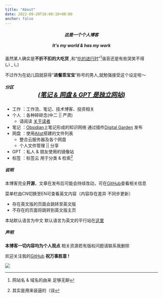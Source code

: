 ```yaml
---
title: "About"
date: 2022-09-20T16:00:10+08:00
anchor: false
---
```


<h5><center>这是一个个人博客 <br><br>It's my world & has my work</center></h5>

虽然某人确实是**不折不扣的大吃货** ,和“<u>吃的进行时</u>”[^1]谐音还是有些哭笑不得<span style="white-space: nowrap;">(｡ì _ í｡)</span><br>

不过作为在幼儿园就获得“**进餐乖宝宝**”称号的男人,就勉强接受这个设定啦～

##### 分区 <center ><span style="font-size:20px"><u>(笔记 & 网盘 & GPT 是独立网站)</u><span></center>
- 工作 ：工作流、笔记、技术博客、投资相关
- 个人 ：各种碎碎念(中二 || 严肃) 
	- 请阅读 [关于读者](https://liu.xyz/zh/useless/about-readers)
- 笔记 ：<a href="https://obsidian.md/" target="_blank">Obsidian</a>上笔记形成的知识网络 通过插件<a href="https://github.com/oleeskild/obsidian-digital-garden" target="_blank">Digital Garden</a> 发布
- 网盘 ：使用<a href="https://alist.nn.ci/" target="_blank">Alist</a>搭建的文件列表 
	- 整合云服务器及各个网盘
	- 个人文件管理 || 分享
- GPT ：私人 & 朋友使用的镜像站
- 标签 ：标签云 用于分类 & 检索[^2]

##### 说明
 本博客完全**开源**，文章在发布后可能会持续改动，可在<a href="https://github.com/AlexLiu2022/blog" target="_blank">GitHub</a>查看相关信息

菜单栏由CN切换至EN可查看英文内容（内容存在差异 不同步更新）
- 存在英文版的页面会跳转至英文版
- 不存在的页面将跳转到英文版主页

本站默认语言为中文 默认语言为英文的平行站在<a href="https://liu.xyz" target="_blank">这里</a>

##### 声明
**本博客一切内容均为个人观点** 相关资源若有版权问题请联系我删除 <br>

欢迎关注我的<a href="https://github.com/AlexLiu2022" target="_blank">GitHub</a> **祝万事胜意 !**

![](https://cdn.jsdelivr.net/gh/AlexLiu2022/resources/img/cloud.jpg)
[^1]: 网站名 & 域名[^3]的由来 足够无聊
[^2]: 其实是用来装逼的（误
[^3]: 博客强调work是为了迎合域名后缀 而用这个后缀是因为便宜（迫真

<style>
#main {
	padding-top: 88px;
}
.post-title {
	margin-top : 22px;
	font-size: 1.77em;
}
.post-body {
    margin-top: 0 !important;
}
</style>

<script>
let title = document.querySelector('h1.post-title.p-name');
title.remove();
</script>